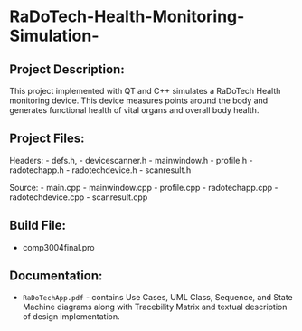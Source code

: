 # RaDoTech-Health-Monitoring-Simulation-
## Project Description:

  This project implemented with QT and C++ simulates a RaDoTech Health monitoring device. 
  This device measures points around the body and generates functional health of vital organs 
  and overall body health. 

## Project Files:

   Headers: 
           - defs.h, 
           - devicescanner.h
           - mainwindow.h
           - profile.h
           - radotechapp.h 
           - radotechdevice.h
           - scanresult.h

   Source: 
          - main.cpp
          - mainwindow.cpp
          - profile.cpp
          - radotechapp.cpp 
          - radotechdevice.cpp
          - scanresult.cpp

## Build File: 
  - comp3004final.pro

## Documentation: 
  - `RaDoTechApp.pdf` -  contains Use Cases, UML Class, Sequence, and State Machine diagrams 
                          along with Tracebility Matrix and textual description of design implementation.
